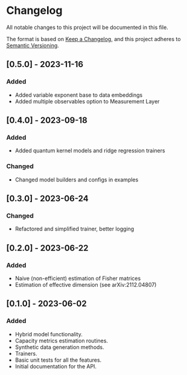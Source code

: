 # Changelog

All notable changes to this project will be documented in this file.

The format is based on [Keep a Changelog](https://keepachangelog.com/en/1.0.0/),
and this project adheres to [Semantic Versioning](https://semver.org/spec/v2.0.0.html).

## [0.5.0] - 2023-11-16

### Added

- Added variable exponent base to data embeddings
- Added multiple observables option to Measurement Layer

## [0.4.0] - 2023-09-18

### Added

- Added quantum kernel models and ridge regression trainers

### Changed

- Changed model builders and configs in examples

## [0.3.0] - 2023-06-24

### Changed

- Refactored and simplified trainer, better logging

## [0.2.0] - 2023-06-22

### Added

- Naive (non-efficient) estimation of Fisher matrices
- Estimation of effective dimension (see arXiv:2112.04807)

## [0.1.0] - 2023-06-02

### Added

- Hybrid model functionality.
- Capacity metrics estimation routines.
- Synthetic data generation methods.
- Trainers.
- Basic unit tests for all the features.
- Initial documentation for the API.
